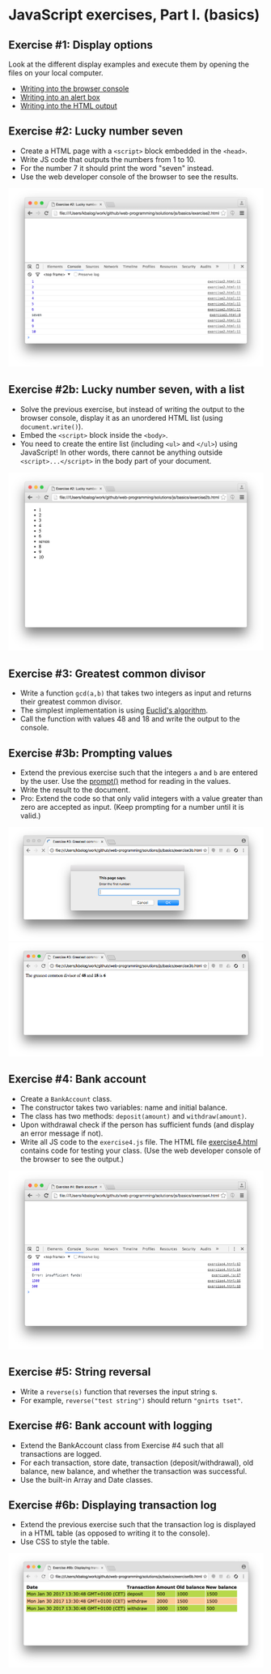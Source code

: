 # JavaScript exercises, Part I. (basics)

## Exercise #1: Display options

Look at the different display examples and execute them by opening the files on your local computer.

  - [Writing into the browser console](/examples/js/basics/display_console.html)
  - [Writing into an alert box](/examples/js/basics/display_alert.html)
  - [Writing into the HTML output](/examples/js/basics/display_document.html)


## Exercise #2: Lucky number seven

  - Create a HTML page with a `<script>` block embedded in the `<head>`.
  - Write JS code that outputs the numbers from 1 to 10.
  - For the number 7 it should print the word "seven" instead.
  - Use the web developer console of the browser to see the results.

![Exercise2](images/exercise2.png)


## Exercise #2b: Lucky number seven, with a list

  - Solve the previous exercise, but instead of writing the output to the browser console, display it as an unordered HTML list (using `document.write()`).
  - Embed the `<script>` block inside the `<body>`.
  - You need to create the entire list (including `<ul>` and `</ul>`) using JavaScript! In other words, there cannot be anything outside `<script>...</script>` in the body part of your document.

![Exercise2b](images/exercise2b.png)


## Exercise #3: Greatest common divisor

  - Write a function `gcd(a,b)` that takes two integers as input and returns their greatest common divisor.
  - The simplest implementation is using [Euclid's algorithm](https://en.wikipedia.org/wiki/Euclidean_algorithm#Implementations).
  - Call the function with values 48 and 18 and write the output to the console.


## Exercise #3b: Prompting values

  - Extend the previous exercise such that the integers `a` and `b` are entered by  the user.  Use the [prompt()](http://www.w3schools.com/jsref/met_win_prompt.asp) method for reading in the values.
  - Write the result to the document.
  - Pro: Extend the code so that only valid integers with a value greater than zero are accepted as input.  (Keep prompting for a number until it is valid.)

![Exercise3b/1](images/exercise3b_1.png)
![Exercise3b/2](images/exercise3b_2.png)


## Exercise #4: Bank account

  - Create a `BankAccount` class.
  - The constructor takes two variables: name and initial balance.
  - The class has two methods: `deposit(amount)` and `withdraw(amount)`.
  - Upon withdrawal check if the person has sufficient funds (and display an error message if not).
  - Write all JS code to the `exercise4.js` file. The HTML file [exercise4.html](exercise4.html) contains code for testing your class. (Use the web developer console of the browser to see the output.)

![Exercise4](images/exercise4.png)


## Exercise #5: String reversal

  - Write a `reverse(s)` function that reverses the input string s.
  - For example, `reverse("test string")` should return `"gnirts tset"`.


## Exercise #6: Bank account with logging

  - Extend the BankAccount class from Exercise #4 such that all transactions are logged.
  - For each transaction, store date, transaction (deposit/withdrawal), old balance, new balance, and whether the transaction was successful.
  - Use the built-in Array and Date classes.


## Exercise #6b: Displaying transaction log

  - Extend the previous exercise such that the transaction log is displayed in a HTML table (as opposed to writing it to the console).
  - Use CSS to style the table.

![Exercise6b](images/exercise6b.png)
